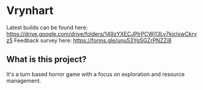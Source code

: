 # Vrynhart

Latest builds can be found here: https://drive.google.com/drive/folders/149zYXECJPlrPCWj13Ly7kiclxwCkryz5
Feedback survey here: https://forms.gle/unu53YgSGZrPNZZi8

## What is this project?
It's a turn based horror game with a focus on exploration and resource management.
